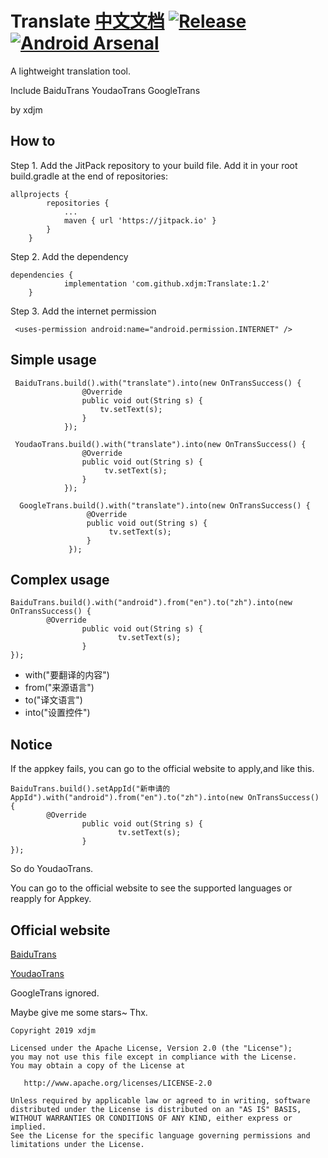 # Translate [中文文档](https://github.com/xdjm/Translate/blob/master/README_CN.md) [![Release](https://jitpack.io/v/xdjm/Translate.svg)](https://jitpack.io/#xdjm/Translate) [![Android Arsenal](https://img.shields.io/badge/Android%20Arsenal-Translate-brightgreen.svg?style=flat)](https://android-arsenal.com/details/1/7575)

A lightweight translation tool.

Include BaiduTrans  YoudaoTrans  GoogleTrans

by xdjm
## How to
Step 1. Add the JitPack repository to your build file.
Add it in your root build.gradle at the end of repositories:
```
allprojects {
		repositories {
			...
			maven { url 'https://jitpack.io' }
		}
	}
```
Step 2. Add the dependency
```
dependencies {
	        implementation 'com.github.xdjm:Translate:1.2'
	}
```
Step 3. Add the internet permission
```
 <uses-permission android:name="android.permission.INTERNET" />
```

## Simple usage
```
 BaiduTrans.build().with("translate").into(new OnTransSuccess() {
                @Override
                public void out(String s) {
                    tv.setText(s);
                }
            });
 
 YoudaoTrans.build().with("translate").into(new OnTransSuccess() {
                @Override
                public void out(String s) {
                     tv.setText(s);
                }
            });
            
  GoogleTrans.build().with("translate").into(new OnTransSuccess() {
                 @Override
                 public void out(String s) {
                      tv.setText(s);
                 }
             });
```
## Complex usage
```
BaiduTrans.build().with("android").from("en").to("zh").into(new OnTransSuccess() {
        @Override
                public void out(String s) {
                        tv.setText(s);
                }
});
```
- with("要翻译的内容")
- from("来源语言")
- to("译文语言")
- into("设置控件")

## Notice

If the appkey fails, you can go to the official website to apply,and like this.
```
BaiduTrans.build().setAppId("新申请的AppId").with("android").from("en").to("zh").into(new OnTransSuccess() {
        @Override
                public void out(String s) {
                        tv.setText(s);
                }
});
```

So do YoudaoTrans. 

You can go to the official website to see the supported languages or reapply for Appkey.

## Official website 

[BaiduTrans](http://api.fanyi.baidu.com/api/trans/product/apidoc)

[YoudaoTrans](http://ai.youdao.com/docs/doc-trans-api.s)

GoogleTrans ignored.

Maybe give me some stars~ Thx.
```
Copyright 2019 xdjm

Licensed under the Apache License, Version 2.0 (the "License");
you may not use this file except in compliance with the License.
You may obtain a copy of the License at

   http://www.apache.org/licenses/LICENSE-2.0

Unless required by applicable law or agreed to in writing, software
distributed under the License is distributed on an "AS IS" BASIS,
WITHOUT WARRANTIES OR CONDITIONS OF ANY KIND, either express or implied.
See the License for the specific language governing permissions and
limitations under the License.
```
